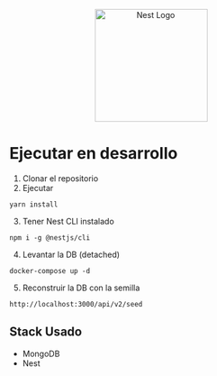 <p align="center">
  <a href="http://nestjs.com/" target="blank"><img src="https://nestjs.com/img/logo-small.svg" width="200" alt="Nest Logo" /></a>
</p>

# Ejecutar en desarrollo

1. Clonar el repositorio
2. Ejecutar
```
yarn install
```

3. Tener Nest CLI instalado
```
npm i -g @nestjs/cli
```

4. Levantar la DB (detached)
```
docker-compose up -d
```

5. Reconstruir la DB con la semilla
```
http://localhost:3000/api/v2/seed
```

## Stack Usado
- MongoDB
- Nest